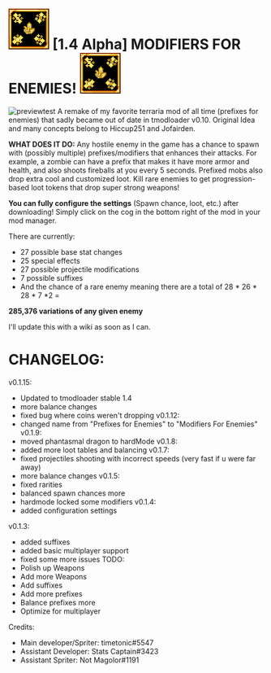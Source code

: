 
# ![img](icon.png)  [1.4 Alpha] MODIFIERS FOR ENEMIES! ![img](icon.png)

![previewtest](preview.gif)
A remake of my favorite terraria mod of all time (prefixes for enemies) that sadly became out of date in tmodloader v0.10. Original Idea and many concepts belong to Hiccup251 and Jofairden. 


**WHAT DOES IT DO:** Any hostile enemy in the game has a chance to spawn with (possibly multiple) prefixes/modifiers that enhances their attacks. For example, a zombie can have a prefix that makes it have more armor and health, and also shoots fireballs at you every 5 seconds. Prefixed mobs also drop extra cool and customized loot. Kill rare enemies to get progression-based loot tokens that drop super strong weapons! 

**You can fully configure the settings** (Spawn chance, loot, etc.) after downloading! Simply click on the cog in the bottom right of the mod in your mod manager.

There are currently:
 - 27 possible base stat changes
 - 25 special effects
 - 27 possible projectile modifications
 - 7 possible suffixes
 - And the chance of a rare enemy
meaning there are a total of 28 * 26 * 28 * 7 *2 =

**285,376 variations of any given enemy**


I'll update this with a wiki as soon as I can.

# CHANGELOG:
v0.1.15:
- Updated to tmodloader stable 1.4
- more balance changes
- fixed bug where coins weren't dropping
v0.1.12:
- changed name from "Prefixes for Enemies" to "Modifiers For Enemies"
v0.1.9:
- moved phantasmal dragon to hardMode
v0.1.8:
- added more loot tables and balancing
v0.1.7:
- fixed projectiles shooting with incorrect speeds (very fast if u were far away)
- more balance changes
v0.1.5:
- fixed rarities
- balanced spawn chances more
- hardmode locked some modifiers
v0.1.4:
- added configuration settings

v0.1.3:
- added suffixes
- added basic multiplayer support
- fixed some more issues
TODO:
 - Polish up Weapons
 - Add more Weapons
 - Add suffixes
 - Add more prefixes
 - Balance prefixes more
 - Optimize for multiplayer

Credits:
 - Main developer/Spriter: timetonic#5547
 - Assistant Developer: Stats Captain#3423
 - Assistant Spriter: Not Magolor#1191
